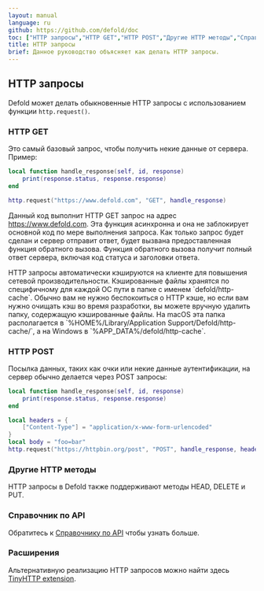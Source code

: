 ```yaml
---
layout: manual
language: ru
github: https://github.com/defold/doc
toc: ["HTTP запросы","HTTP GET","HTTP POST","Другие HTTP методы","Справочник по API","Расширения"]
title: HTTP запросы
brief: Данное руководство объясняет как делать HTTP запросы.
---
```


## HTTP запросы

Defold может делать обыкновенные HTTP запросы с использованием функции `http.request()`.

### HTTP GET

Это самый базовый запрос, чтобы получить некие данные от сервера. Пример:

```Lua
local function handle_response(self, id, response)
	print(response.status, response.response)
end

http.request("https://www.defold.com", "GET", handle_response)
```

Данный код выполнит HTTP GET запрос на адрес https://www.defold.com. Эта функция асинхронна и она не заблокирует основной код по мере выполнения запроса. Как только запрос будет сделан и сервер отправит ответ, будет вызвана предоставленная функция обратного вызова. Функция обратного вызова получит полный ответ сервера, включая код статуса и заголовки ответа.

<div class='sidenote' markdown='1'>
HTTP запросы автоматически кэшируются на клиенте для повышения сетевой производительности. Кэшированные файлы хранятся по специфичному для каждой ОС пути в папке с именем `defold/http-cache`. Обычно вам не нужно беспокоиться о HTTP кэше, но если вам нужно очищать кэш во время разработки, вы можете вручную удалить папку, содержащую кэшированные файлы. На macOS эта папка располагается в `%HOME%/Library/Application Support/Defold/http-cache/`, а на Windows в `%APP_DATA%/defold/http-cache`.
</div>

### HTTP POST

Посылка данных, таких как очки или некие данные аутентификации, на сервер обычно делается через POST запросы:

```Lua
local function handle_response(self, id, response)
	print(response.status, response.response)
end

local headers = {
	["Content-Type"] = "application/x-www-form-urlencoded"
}
local body = "foo=bar"
http.request("https://httpbin.org/post", "POST", handle_response, headers, body)
```

### Другие HTTP методы

HTTP запросы в Defold также поддерживают методы HEAD, DELETE и PUT.

### Справочник по API

Обратитесь к [Справочнику по API](/ref/http/) чтобы узнать больше.

### Расширения

Альтернативную реализацию HTTP запросов можно найти здесь [TinyHTTP extension](https://defold.com/assets/tinyhttp/).
